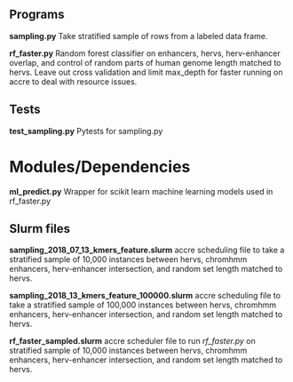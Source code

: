 ## Programs
**sampling.py**
Take stratified sample of rows from a labeled data frame.

**rf_faster.py** Random forest classifier on enhancers, hervs, herv-enhancer overlap, and control of random parts of human genome length matched to hervs. Leave out cross validation and limit max_depth for faster running on accre to deal with resource issues.

## Tests
**test_sampling.py**
Pytests for sampling.py

# Modules/Dependencies
**ml_predict.py** Wrapper for scikit learn machine learning models used in rf_faster.py

## Slurm files
**sampling_2018_07_13_kmers_feature.slurm**
accre scheduling file to take a stratified sample of 10,000 instances between hervs, chromhmm enhancers, herv-enhancer intersection, and random set length matched to hervs.

**sampling_2018_13_kmers_feature_100000.slurm**
accre scheduling file to take a stratified sample of 100,000 instances between hervs, chromhmm enhancers, herv-enhancer intersection, and random set length matched to hervs.

**rf_faster_sampled.slurm** 
accre scheduler file to run *rf_faster.py* on stratified sample of 10,000 instances between hervs, chromhmm enhancers, herv-enhancer intersection, and random set length matched to hervs.
